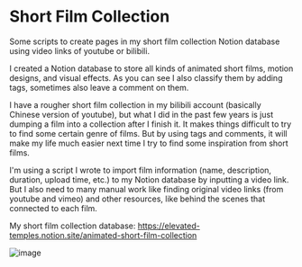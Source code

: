 # Short Film Collection
Some scripts to create pages in my short film collection Notion database using video links of youtube or bilibili.

I created a Notion database to store all kinds of animated short films, motion designs, and visual effects. As you can see I also classify them by adding tags, sometimes also leave a comment on them.

I have a rougher short film collection in my bilibili account (basically Chinese version of youtube), but what I did in the past few years is just dumping a film into a collection after I finish it. It makes things difficult to try to find some certain genre of films. But by using tags and comments, it will make my life much easier next time I try to find some inspiration from short films.

I'm using a script I wrote to import film information (name, description, duration, upload time, etc.) to my Notion database by inputting a video link. But I also need to many manual work like finding original video links (from youtube and vimeo) and other resources, like behind the scenes that connected to each film.

My short film collection database: https://elevated-temples.notion.site/animated-short-film-collection

![image](https://file.notion.so/f/f/eba495ae-27ec-4b29-a0c4-e438c9218d5a/394475bd-3b80-4489-81c2-260ce7583959/image.png?table=block&id=18ae227c-997d-8009-a9cf-f98a2b620fc9&spaceId=eba495ae-27ec-4b29-a0c4-e438c9218d5a&expirationTimestamp=1738144800000&signature=BeI8l047GaaZSwMuxznwrkyIaXvIAWouqoKBwbicoik&downloadName=image.png)
